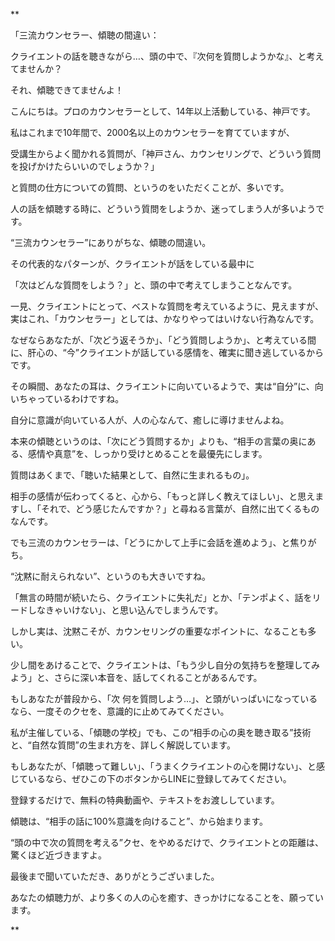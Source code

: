 **

「三流カウンセラー、傾聴の間違い：

クライエントの話を聴きながら…、頭の中で、『次何を質問しようかな』、と考えてませんか？　

それ、傾聴できてませんよ！

こんにちは。プロのカウンセラーとして、14年以上活動している、神戸です。  
  

私はこれまで10年間で、2000名以上のカウンセラーを育てていますが、

受講生からよく聞かれる質問が、「神戸さん、カウンセリングで、どういう質問を投げかけたらいいのでしょうか？」

と質問の仕方についての質問、というのをいただくことが、多いです。

人の話を傾聴する時に、どういう質問をしようか、迷ってしまう人が多いようです。

  

“三流カウンセラー”にありがちな、傾聴の間違い。

その代表的なパターンが、クライエントが話をしている最中に

「次はどんな質問をしよう？」と、頭の中で考えてしまうことなんです。  
  

一見、クライエントにとって、ベストな質問を考えているように、見えますが、実はこれ、「カウンセラー」としては、かなりやってはいけない行為なんです。

  

なぜならあなたが、「次どう返そうか」、「どう質問しようか」、と考えている間に、肝心の、“今”クライエントが話している感情を、確実に聞き逃しているからです。

その瞬間、あなたの耳は、クライエントに向いているようで、実は“自分”に、向いちゃっているわけですね。

自分に意識が向いている人が、人の心なんて、癒しに導けませんよね。

本来の傾聴というのは、「次にどう質問するか」よりも、“相手の言葉の奥にある、感情や真意”を、しっかり受けとめることを最優先にします。  
  

質問はあくまで、「聴いた結果として、自然に生まれるもの」。

  

相手の感情が伝わってくると、心から、「もっと詳しく教えてほしい」、と思えますし、「それで、どう感じたんですか？」と尋ねる言葉が、自然に出てくるものなんです。

でも三流のカウンセラーは、「どうにかして上手に会話を進めよう」、と焦りがち。  
  

“沈黙に耐えられない”、というのも大きいですね。  
  

「無言の時間が続いたら、クライエントに失礼だ」とか、「テンポよく、話をリードしなきゃいけない」、と思い込んでしまうんです。

しかし実は、沈黙こそが、カウンセリングの重要なポイントに、なることも多い。  
  

少し間をあけることで、クライエントは、「もう少し自分の気持ちを整理してみよう」と、さらに深い本音を、話してくれることがあるんです。

もしあなたが普段から、「次 何を質問しよう…」、と頭がいっぱいになっているなら、一度そのクセを、意識的に止めてみてください。  
  

私が主催している、「傾聴の学校」でも、この“相手の心の奥を聴き取る”技術と、“自然な質問”の生まれ方を、詳しく解説しています。  
  

もしあなたが、「傾聴って難しい」、「うまくクライエントの心を開けない」、と感じているなら、ぜひこの下のボタンからLINEに登録してみてください。  
  

登録するだけで、無料の特典動画や、テキストをお渡ししています。

傾聴は、“相手の話に100%意識を向けること”、から始まります。  
  

“頭の中で次の質問を考える”クセ、をやめるだけで、クライエントとの距離は、驚くほど近づきますよ。

最後まで聞いていただき、ありがとうございました。  
  

あなたの傾聴力が、より多くの人の心を癒す、きっかけになることを、願っています。

  
**